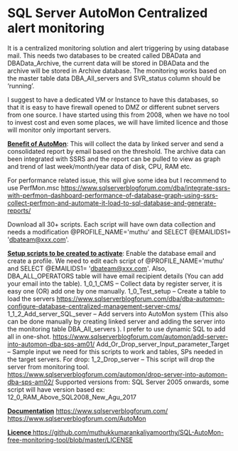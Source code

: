 # SQL Server AutoMon Centralized alert monitoring


It is a centralized monitoring solution and alert triggering by using database mail. This needs two databases to be created called DBAData and DBAData_Archive, the current data will be stored in DBAData and the archive will be stored in Archive database. The monitoring works based on the master table data DBA_All_servers and SVR_status column should be ‘running’.

I suggest to have a dedicated VM or Instance to have this databases, so that it is easy to have firewall opened to DMZ or different subnet servers from one source. I have started using this from 2008, when we have no tool to invest cost and even some places, we will have limited licence and those will monitor only important servers.

<Strong> <u>Benefit of AutoMon</u></Strong>: This will collect the data by linked server and send a consolidated report by email based on the threshold. The archive data can been integrated with SSRS and the report can be pulled to view as graph and trend of last week/month/year data of disk, CPU, RAM etc.

For performance related issue, this will give some idea but I recommend to use PerfMon.msc https://www.sqlserverblogforum.com/dba/integrate-ssrs-with-perfmon-dashboard-performance-of-database-graph-using-ssrs-collect-perfmon-and-automate-it-load-to-sql-database-and-generate-reports/

Download all 30+ scripts. Each script will have own data collection and needs a modification @PROFILE_NAME='muthu' and SELECT @EMAILIDS1= 'dbateam@xxx.com'.

<Strong> <u>Setup scripts to be created to activate</u></Strong>:
Enable the database email and create a profile. We need to edit each script of @PROFILE_NAME='muthu' and SELECT @EMAILIDS1= 'dbateam@xxx.com'. Also, DBA_ALL_OPERATORS table will have email recipient details (You can add your email into the table).
1_0_1_CMS – Collect data by register server, it is easy one (OR) add one by one manually.
1_0_Test_setup – Create a table to load the servers
https://www.sqlserverblogforum.com/dba/dba-automon-configure-database-centralized-management-server-cms/
1_1_2_Add_server_SQL_sever – Add servers into AutoMon system (This also can be done manually by creating linked server and adding the server into the monitoring table DBA_All_servers
). I prefer to use dynamic SQL to add all in one-shot.
https://www.sqlserverblogforum.com/automon/add-server-into-automon-dba-sps-am01/
Add_Or_Drop_server_Input_parameter_Target – Sample input we need for this scripts to work and tables, SPs needed in the target servers.
For drop: 1_2_Drop_server – This script will drop the server from monitoring tool.
https://www.sqlserverblogforum.com/automon/drop-server-into-automon-dba-sps-am02/
Supported versions from: SQL Server 2005 onwards, some script will have version based ex: 12_0_RAM_Above_SQL2008_New_Agu_2017

<u><Strong>Documentation</u></Strong>
https://www.sqlserverblogforum.com/
https://www.sqlserverblogforum.com/AutoMon

<u><Strong>Licence </u></Strong>
https://github.com/muthukkumarankaliyamoorthy/SQL-AutoMon-free-monitoring-tool/blob/master/LICENSE

